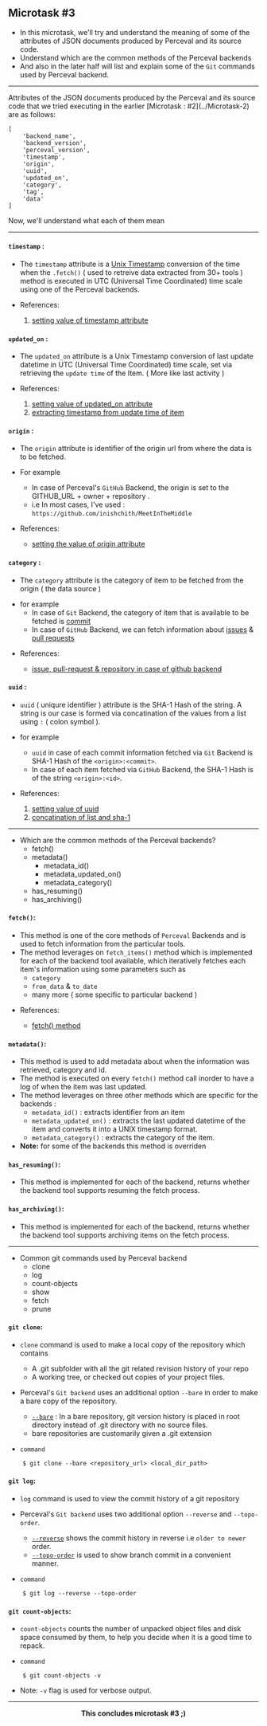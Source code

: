 ## Microtask #3

- In this microtask, we'll try and understand the meaning of some of the attributes of JSON documents produced by Perceval and its source code.
- Understand which are the common methods of the Perceval backends
- And also in the later half will list and explain some of the `Git` commands used by Perceval backend.

<hr>
Attributes of the JSON documents produced by the Perceval and its source code that we tried executing in the earlier [Microtask : #2](../Microtask-2) are as follows:

```
[
    'backend_name',
    'backend_version',
    'perceval_version',
    'timestamp',
    'origin',
    'uuid',
    'updated_on',
    'category',
    'tag',
    'data'
]
```

Now, we'll understand what each of them mean

<hr>

#### `timestamp` :

- The `timestamp` attribute is a [Unix Timestamp](https://en.wikipedia.org/wiki/Unix_time) conversion of the time when the `.fetch()` ( used to retreive data extracted from 30+ tools ) method is executed in UTC (Universal Time Coordinated) time scale using one of the Perceval backends.

* References:

  1. [setting value of timestamp attribute](https://github.com/chaoss/grimoirelab-perceval/blob/805d73122b871c29146a70601d8f3d78267b41e1/perceval/backend.py#L160)

#### `updated_on` :

- The `updated_on` attribute is a Unix Timestamp conversion of last update datetime in UTC (Universal Time Coordinated) time scale, set via retrieving the `update time` of the Item. ( More like last activity )

* References:

  1. [setting value of updated_on attribute](https://github.com/chaoss/grimoirelab-perceval/blob/805d73122b871c29146a70601d8f3d78267b41e1/perceval/backend.py#L163)
  2. [extracting timestamp from update time of item](https://github.com/chaoss/grimoirelab-perceval/blob/805d73122b871c29146a70601d8f3d78267b41e1/perceval/backends/core/github.py#L186)

#### `origin` :

- The `origin` attribute is identifier of the origin url from where the data is to be fetched.

- For example
  - In case of Perceval's `GitHub` Backend, the origin is set to the GITHUB_URL + owner + repository .
  - i.e In most cases, I've used : `https://github.com/inishchith/MeetInTheMiddle`

* References:

  - [setting the value of origin attribute](https://github.com/chaoss/grimoirelab-perceval/blob/805d73122b871c29146a70601d8f3d78267b41e1/perceval/backends/core/github.py#L95)

#### `category` :

- The `category` attribute is the category of item to be fetched from the origin ( the data source )

* for example
  - In case of `Git` Backend, the category of item that is available to be fetched is [commit]()
  - In case of `GitHub` Backend, we can fetch information about [issues]() & [pull requests]()

- References:

  - [issue, pull-request & repository in case of github backend](https://github.com/chaoss/grimoirelab-perceval/blob/805d73122b871c29146a70601d8f3d78267b41e1/perceval/backends/core/github.py#L40)

#### `uuid` :

- `uuid` ( uniqure identifier ) attribute is the SHA-1 Hash of the string. A string is our case is formed via concatination of the values from a list using `:` ( colon symbol ).

- for example

  - `uuid` in case of each commit information fetched via `Git` Backend is SHA-1 Hash of the `<origin>:<commit>`.
  - In case of each item fetched via `GitHub` Backend, the SHA-1 Hash is of the string `<origin>:<id>`.

- References:

  1. [setting value of uuid](https://github.com/chaoss/grimoirelab-perceval/blob/805d73122b871c29146a70601d8f3d78267b41e1/perceval/backend.py#L162)
  2. [concatination of list and sha-1](https://github.com/chaoss/grimoirelab-perceval/blob/805d73122b871c29146a70601d8f3d78267b41e1/perceval/backend.py#L427)

<hr>

- Which are the common methods of the Perceval backends?
  - fetch()
  - metadata()
    - metadata_id()
    - metadata_updated_on()
    - metadata_category()
  - has_resuming()
  - has_archiving()


#### `fetch()`:

- This method is one of the core methods of `Perceval` Backends and is used to fetch information from the particular tools.
- The method leverages on `fetch_items()` method which is implemented for each of the backend tool available, which iteratively fetches each item's information using some parameters such as
  - `category`
  - `from_data` & `to_date`
  - many more ( some specific to particular backend )

* References:

  - [fetch() method](https://github.com/chaoss/grimoirelab-perceval/blob/1558be17fccfdabfc33d37571bbcc495e8bcb5c1/perceval/backend.py#L106)

#### `metadata()`:

- This method is used to add metadata about when the information was retrieved, category and id.
- The method is executed on every `fetch()` method call inorder to have a log of when the item was last updated.
- The method leverages on three other methods which are specific for the backends :
  - `metadata_id()` : extracts identifier from an item
  - `metadata_updated_on()` : extracts the last updated datetime of the item and converts it into a UNIX timestamp format.
  - `metadata_category()` : extracts the category of the item.
- **Note:** for some of the backends this method is overriden

#### `has_resuming()`:

- This method is implemented for each of the backend, returns whether the backend tool supports resuming the fetch process.

#### `has_archiving()`:

- This method is implemented for each of the backend, returns whether the backend tool supports archiving items on the fetch process.


<hr>

- Common git commands used by Perceval backend
  - clone
  - log
  - count-objects
  - show
  - fetch
  - prune

#### `git clone`:

- `clone` command is used to make a local copy of the repository which contains
  - A .git subfolder with all the git related revision history of your repo
  - A working tree, or checked out copies of your project files.
- Perceval's `Git backend` uses an additional option `--bare` in order to make a bare copy of the repository.

  - [`--bare`](https://git-scm.com/docs/git-clone#git-clone---bare) : In a bare repository, git version history is placed in root directory instead of .git directory with no source files.
  - bare repositories are customarily given a .git extension

- `command`

```
    $ git clone --bare <repository_url> <local_dir_path>
```

#### `git log`:

- `log` command is used to view the commit history of a git repository
- Perceval's `Git backend` uses two additional option `--reverse` and `--topo-order`.

  - [`--reverse`](https://git-scm.com/docs/git-log#git-log---reverse) shows the commit history in reverse i.e `older to newer` order.
  - [`--topo-order`](https://git-scm.com/docs/git-log#git-log---topo-order) is used to show branch commit in a convenient manner.

- `command`

```
    $ git log --reverse --topo-order
```

#### `git count-objects`:

- `count-objects` counts the number of unpacked object files and disk space consumed by them, to help you decide when it is a good time to repack.

- `command`

```
    $ git count-objects -v
```

- Note: `-v` flag is used for verbose output.

<hr>
<div align="center">
    <b> This concludes microtask #3 ;) </b>
</div>

